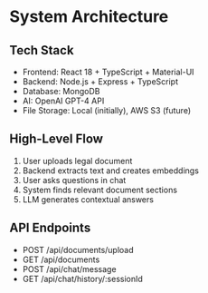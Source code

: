 # System Architecture

## Tech Stack
- Frontend: React 18 + TypeScript + Material-UI
- Backend: Node.js + Express + TypeScript
- Database: MongoDB
- AI: OpenAI GPT-4 API
- File Storage: Local (initially), AWS S3 (future)

## High-Level Flow
1. User uploads legal document
2. Backend extracts text and creates embeddings
3. User asks questions in chat
4. System finds relevant document sections
5. LLM generates contextual answers

## API Endpoints
- POST /api/documents/upload
- GET /api/documents
- POST /api/chat/message
- GET /api/chat/history/:sessionId